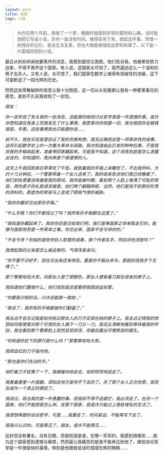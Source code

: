 ```yaml
---
layout: post
title: 永别
tags: 小说
---
```

>大约在两个月前，我做了一个梦，睡醒时我感到非常的震惊和心痛。当时我想把它写成小说，奈何一直没有时间。难得空闲下来，想起这件事。凭借一些残存的记忆，虽说无法复原，但也大致能够描绘出梦的轮廓了。以下是一片篇幅较短的小说。


最近从别处听闻他要离开的消息，我感到震惊又困惑。他们告诉我，他被某些势力迫害，不得不离开这个国家。有人说，这国家太可怕了，竟然逼迫这么一个温和的男子去杀人。又有人说，太可惜了，我们国家在数学上难得有突破性的进展，这下可是断送了一段光辉的历史。

然而这些零散破碎的信息让我十分困惑，这一切从头到尾都让我有一种雾里看花的感觉，直到不久前我收到了一封信。


*朋友：*

*你一定听说了有关我的一些消息，没能跟你继续讨论哲学真是一件遗憾的事。或许你想知道在我身上究竟发生了什么事情，我愿意向你袒露一切，我也相信你会替我保密。毕竟，这些事情我也只能跟你说……*

*前不久，我在实验室里验证了我的完美构想，我无比确信这是一项革命性的成果，这将引起数学史上的一次重大革命与突破。我也知道由此引发的种种后果，于是我将我的手稿收起来，准备带回家藏起来。可是我不知道，这个消息到底是怎么泄露出去的。你知道的，我向来是个很谨慎的人。*

*这天上午我回到家后草草吃了午饭，就抱着我的手稿上床睡觉了。不出我所料，大约十几分钟后，一个警察带着一个女人进来了。我的母亲告诉他们我已经睡着了，他们却执意要进来搜查我的房间。我佯装被吵醒，看到两个人脸上堆满了可耻的笑容，用伪君子的礼貌请求搜查。他们两个翻箱倒柜，当然，他们是找不到那份珍贵的资料的。那虚伪的笑容马上变成了颐指气使的威胁。*

*“我劝你最好交出那份手稿。”*

*“什么手稿？你们不都找过了吗？我所有的手稿都在这里了。”*

*“我知道你藏起来了。我劝你还是交给我们吧。我们是奉国家之命来取走它的，能够为国家效劳是一件荣幸之事。你交出来，国家不会亏待你的。”*

*“不会亏待？你指的是抢夺别人智慧的成果，换个作者名字，然后将他流放吗？”*

*我想起我的父亲是怎么被迫害的，气得浑身发抖。*

*“你不要不识好歹，现在交出来还来得及。要是你不服从命令，那就别怪我手下无情了。”*

*那个警察哈哈大笑，向那女人使了使眼色，那女人便拿着刀架在母亲的脖子上。*

*我知道他们要做什么。他们说到底还是要把我困进监狱里。*

*“你要是识相的话，兴许还能救一救她 。”*

*“我说了，我所有的手稿都被你们翻遍了。”*

*我永远不会忘记我是如何抢过那女人的刀子反架在她的脖子上。我永远记得我的愤怒如何驱使我对那个可恨的女人捅下一刀又一刀。我无比清晰地看到等待着我的牢狱，我也看到那个警察脸上突然显现惊讶，但最后露出可憎笑容的面孔。*

*“你知道你犯下的罪行是什么吗？”那警察哈哈大笑。*

*我把血红的刀子指向他。*

*“那也是你们先动的手。”*

*他盯着刀子犹豫了一下，我缓缓向他走去，他却惊慌地逃走了。*

*我看着屋里一片狼藉，深知这地方是待不下去的了。杀了那个女人正合他意，我现在成为一个真正的罪犯了。*

*我说过，政治真的是一件愚蠢的事。但我却不得不逃避它，我必须走了。在另一个国家，他们不能把我怎么样。在那个国家，我或许只能过上隐姓埋名的生活了。*

*我很想再跟你谈谈哲学，可是……我要走了，时间紧迫，不能再写下去了。*

*很高兴认识你。可是再见了，朋友。或许不能再见……*


这封信没有署名，没有日期，但我知道是谁，在哪一天写的。我感到很痛苦……我为这个国家感到遗憾与痛恨，然而最让我痛苦的是我不能再见到他了。跟他谈论哲学是一件很愉快的事情，特别是他跟我说话时熠熠生辉的眼睛……

